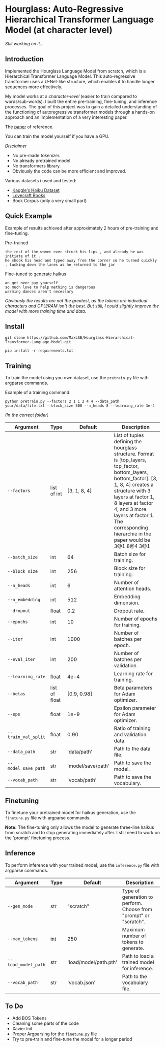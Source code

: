 # Hourglass: Auto-Regressive Hierarchical Transformer Language Model (at character level)

_Still working on it..._

## Introduction

Implemented the Hourglass Language Model from scratch, which is a Hierarchical Transformer Language Model. This auto-regressive transformer uses a U-Net-like structure, which enables it to handle longer sequences more effectively. 

My model works at a *character-level* (easier to train compared to words/sub-words). I built the entire pre-training, fine-tuning, and inference processes. The goal of this project was to gain a detailed understanding of the functioning of autoregressive transformer models through a hands-on approach and an implementation of a very interesting paper.

The [paper](https://arxiv.org/abs/2110.13711) of reference. 

You can train the model yourself if you have a GPU.

*Disclaimer*
- No pre-made tokenizer.
- No already pretrained model.
- No transformers library.
- Obviously the code can be more efficient and improved.

Various datasets i used and tested:
- [Kaggle's Haiku Dataset](https://www.kaggle.com/datasets/hjhalani30/haiku-dataset)
- [Lovecraft Books](https://data.world/mattgawarecki/hp-lovecraft)
- Book Corpus (only a very small part)

## Quick Example

Example of results achieved after approximately 2 hours of pre-training and fine-tuning.

Pre-trained
```
the rest of the women ever struck his lips , and already he was initiate of it .
he shook his head and typed away from the corner so he turned quickly , tucking down the lanes as he returned to the jar
```
Fine-tuned to generate haikus
```
an get over pay yourself
so much love to help mething is dangerous
warming dances aren't necessary
```

*Obviously the results are not the greatest, as the tokens are individual characters and GPU/RAM isn't the best. But still, I could slightly improve the model with more training time and data.*

## Install

```
git clone https://github.com/MaxLSB/Hourglass-Hierarchical-Transformer-Language-Model.git
```
```
pip install -r requirements.txt
```

## Training 

To train the model using you own dataset, use the ```pretrain.py``` file with argparse commands.

Example of a training command:
```
python pretrain.py --factors 2 1 1 2 4 4 --data_path your/data/file.txt --block_size 500 --n_heads 8 --learning_rate 3e-4
```
_(In the correct folder)_

| Argument | Type | Default | Description |
|----------|------|---------|-------------|
| `--factors` | list of int | [3, 1, 8, 4] | List of tuples defining the hourglass structure. Format is [top_layers, top_factor, bottom_layers, bottom_factor]. [3, 1, 8, 4] creates a structure with 3 layers at factor 1, 8 layers at factor 4, and 3 more layers at factor 1. The corresponding hierarchie in the paper would be 3@1 8@4 3@1  |
| `--batch_size` | int | 64 | Batch size for training. |
| `--block_size` | int | 256 | Block size for training. |
| `--n_heads` | int | 6 | Number of attention heads. |
| `--n_embedding` | int | 512 | Embedding dimension. |
| `--dropout` | float | 0.2 | Dropout rate. |
| `--epochs` | int | 10 | Number of epochs for training. |
| `--iter` | int | 1000 | Number of batches per epoch. |
| `--eval_iter` | int | 200 | Number of batches per validation. |
| `--learning_rate` | float | 4e-4 | Learning rate for training. |
| `--betas` | list of float | [0.9, 0.98] | Beta parameters for Adam optimizer. |
| `--eps` | float | 1e-9 | Epsilon parameter for Adam optimizer. |
| `--train_val_split` | float | 0.90 | Ratio of training and validation data. |
| `--data_path` | str | 'data/path' | Path to the data file. |
| `--model_save_path` | str | 'model/save/path' | Path to save the model. |
| `--vocab_path` | str | 'vocab/path' | Path to save the vocabulary. |


## Finetuning

To finetune your pretrained model for haikus generation, use the ```finetune.py``` file with argparse commands.

**Note:** The fine-tuning only allows the model to generate three-line haikus from scratch and to stop generating immediately after.
I still need to work on the 'prompt' finetuning process.

## Inference

To perform inference with your trained model, use the ```inference.py``` file with argparse commands.

| Argument | Type | Default | Description |
|----------|------|---------|-------------|
| `--gen_mode` | str | "scratch" | Type of generation to perform. Choose from "prompt" or "scratch". |
| `--max_tokens` | int | 250 | Maximum number of tokens to generate. |
| `--load_model_path` | str | 'load/model/path.pth' | Path to load a trained model for inference. |
| `--vocab_path` | str | 'vocab.json' | Path to the vocabulary file. |

## To Do
- Add BOS Tokens
- Cleaning some parts of the code
- Xavier Init
- Proper Argparsing for the ```finetune.py``` file
- Try to pre-train and fine-tune the model for a longer period
